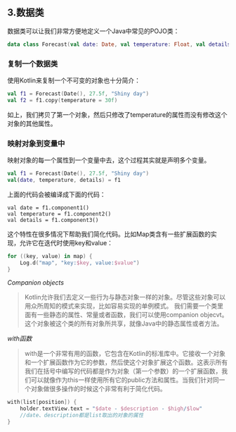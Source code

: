 ## 3.数据类
数据类可以让我们非常方便地定义一个Java中常见的POJO类：
```kotlin
data class Forecast(val date: Date, val temperature: Float, val details: String)
```
### 复制一个数据类
使用Kotlin来复制一个不可变的对象也十分简介：
```kotlin
val f1 = Forecast(Date(), 27.5f, "Shiny day")
val f2 = f1.copy(temperature = 30f)
```
如上，我们拷贝了第一个对象，然后只修改了temperature的属性而没有修改这个对象的其他属性。
### 映射对象到变量中
映射对象的每一个属性到一个变量中去，这个过程其实就是声明多个变量。
```kotlin
val f1 = Forecast(Date(), 27.5f, "Shiny day")
val(date, temperature, details) = f1
```
上面的代码会被编译成下面的代码：
```kotlins
val date = f1.component1()
val temperature = f1.component2()
val details = f1.component3()
```
这个特性在很多情况下帮助我们简化代码。比如Map类含有一些扩展函数的实现，允许它在迭代时使用key和value：
```kotlin
for ((key, value) in map) {
    Log.d("map", "key:$key, value:$value")
}
```
*Companion objects*
> Kotlin允许我们去定义一些行为与静态对象一样的对象。尽管这些对象可以用众所周知的模式来实现，比如容易实现的单例模式。
我们需要一个类里面有一些静态的属性、常量或者函数，我们可以使用companion objecvt。这个对象被这个类的所有对象所共享，就像Java中的静态属性或者方法。

*with函数*
> with是一个非常有用的函数，它包含在Kotlin的标准库中。它接收一个对象和一个扩展函数作为它的参数，然后使这个对象扩展这个函数。这表示所有我们在括号中编写的代码都是作为对象（第一个参数）的一个扩展函数，我们可以就像作为this一样使用所有它的public方法和属性。当我们针对同一个对象做很多操作的时候这个非常有利于简化代码。
```kotlin
with(list[position]) {
    holder.textView.text = "$date - $description - $high/$low"
    //date、description都是list取出的对象的属性
}
```

